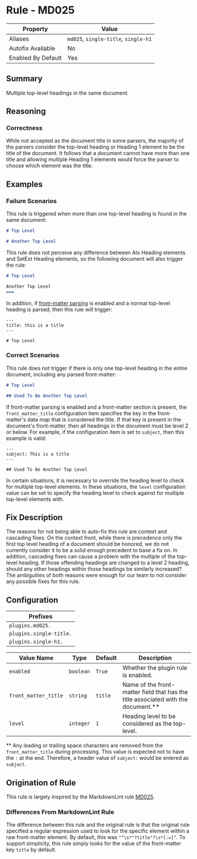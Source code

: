 # Rule - MD025

| Property | Value |
| --- | -- |
| Aliases | `md025`, `single-title`, `single-h1` |
| Autofix Available | No |
| Enabled By Default | Yes |

## Summary

Multiple top-level headings in the same document.

## Reasoning

### Correctness

While not accepted as the document title in some parsers, the
majority of the parsers consider the top-level heading or
Heading 1 element to be the title of the document.  It follows
that a document cannot have more than one title and allowing
multiple Heading 1 elements would force the parser to choose
which element was the title.

## Examples

### Failure Scenarios

This rule is triggered when more than one top-level heading is
found in the same document:

````Markdown
# Top Level

# Another Top Level
````

This rule does not perceive any difference between Atx Heading elements
and SetExt Heading elements, so the following document will also trigger
the rule:

```Markdown
# Top Level

Another Top Level
===
```

In addition, if
[front-matter parsing](../extensions/front-matter.md)
is enabled and a normal top-level heading is parsed, then this rule will trigger:

```text
---
title: this is a title
---

# Top Level
```

### Correct Scenarios

This rule does not trigger if there is only one top-level heading in
the entire document, including any parsed front-matter:

````Markdown
# Top Level

## Used To Be Another Top Level
````

If front-matter parsing is enabled and a front-matter section is present, the
`front_matter_title` configuration item specifies the key in the
front-matter's data map that is considered the title.  If that key is
present in the document's front-matter, then all headings in the
document must be level 2 or below.  For example, if the configuration
item is set to `subject`, then this example is valid:

```text
---
subject: This is a title
---

## Used To Be Another Top Level
```

In certain situations, it is necessary to override the heading level
to check for multiple top-level elements.  In these situations, the
`level` configuration value can be set to specify the heading level
to check against for multiple top-level elements with.

## Fix Description

The reasons for not being able to auto-fix this rule are context and cascading fixes.
On the context front, while there is precedence only the first top level heading
of a document should be honored, we do not currently consider it to be a solid enough
precedent to base a fix on.  In addition, cascading fixes can cause a problem with
the multiple of the top-level heading.  If those offending headings are changed to
a level 2 heading, should any other headings within those headings be similarly
increased?  The ambiguities of both reasons were enough for our team to not consider
any possible fixes for this rule.

## Configuration

| Prefixes |
| --- |
| `plugins.md025.` |
| `plugins.single-title.` |
| `plugins.single-h1.` |

<!-- pyml disable-num-lines 5 line-length-->
| Value Name | Type | Default | Description |
| -- | -- | -- | -- |
| `enabled` | `boolean` | `True` | Whether the plugin rule is enabled. |
| `front_matter_title` | `string` | `title` | Name of the front-matter field that has the title associated with the document.** |
| `level` | `integer` | `1` | Heading level to be considered as the top-level. |

** Any leading or trailing space characters are removed from the `front_matter_title`
during processing.  This value is expected not to have the `:` at the end. Therefore,
a header value of `subject:` would be entered as `subject`.

## Origination of Rule

This rule is largely inspired by the MarkdownLint rule
[MD025](https://github.com/DavidAnson/markdownlint/blob/main/doc/Rules.md#md025---multiple-top-level-headings-in-the-same-document).

### Differences From MarkdownLint Rule

The difference between this rule and the original rule is that the
original rule specified a regular expression used to look for the
specific element within a raw front-matter element.  By default, this
was `"^\s*"?title"?\s*[:=]"`.  To support simplicity, this rule
simply looks for the value of the front-matter key `title` by default.
